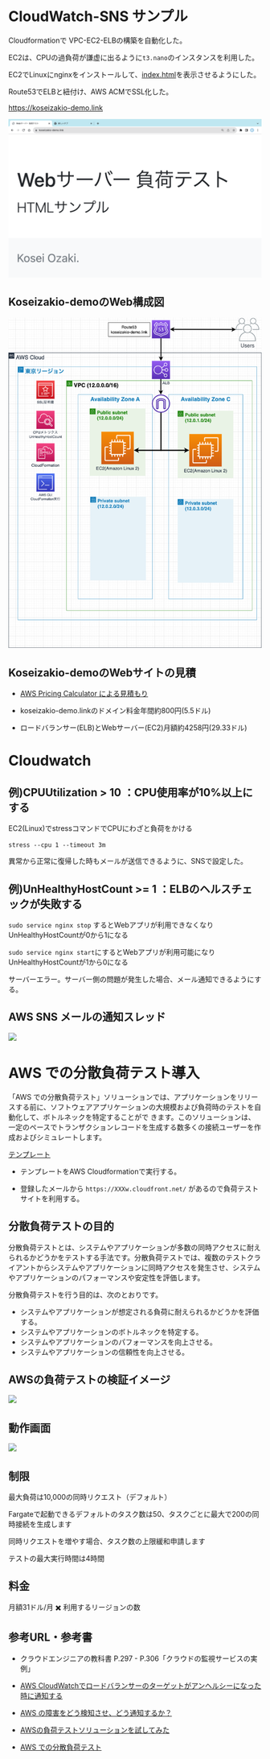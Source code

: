 # CloudWatch-SNS サンプル

Cloudformationで VPC-EC2-ELBの構築を自動化した。

EC2は、CPUの過負荷が謙虚に出るように```t3.nano```のインスタンスを利用した。

EC2でLinuxにnginxをインストールして、[index.html](./index.html)を表示させるようにした。

Route53でELBと紐付け、AWS ACMでSSL化した。

https://koseizakio-demo.link

![](./img/koseizakio-web.png)

## Koseizakio-demoのWeb構成図

![](./img/sample-zu.png)
 
## Koseizakio-demoのWebサイトの見積

- [AWS Pricing Calculator による見積もり](https://calculator.aws/#/estimate?id=e771e6dea3590228809e79230639bf8c7b6acefc)

- koseizakio-demo.linkのドメイン料金年間約800円(5.5ドル)

- ロードバランサー(ELB)とWebサーバー(EC2)月額約4258円(29.33ドル)

# Cloudwatch

## 例)CPUUtilization > 10 ：CPU使用率が10%以上にする

EC2(Linux)でstressコマンドでCPUにわざと負荷をかける

```stress --cpu 1 --timeout 3m``` 

異常から正常に復帰した時もメールが送信できるように、SNSで設定した。

## 例)UnHealthyHostCount >= 1 ：ELBのヘルスチェックが失敗する

``` sudo service nginx stop ``` するとWebアプリが利用できなくなりUnHealthyHostCountが0から1になる

``` sudo service nginx start ```にするとWebアプリが利用可能になりUnHealthyHostCountが1から0になる

サーバーエラー。サーバー側の問題が発生した場合、メール通知できるようにする。

## AWS SNS メールの通知スレッド

![](./img/SNS-sample.png)

# AWS での分散負荷テスト導入

「AWS での分散負荷テスト」ソリューションでは、アプリケーションをリリースする前に、ソフトウェアアプリケーションの大規模および負荷時のテストを自動化して、ボトルネックを特定することがで きます。このソリューションは、一定のペースでトランザクションレコードを生成する数多くの接続ユーザーを作成およびシミュレートします。

[テンプレート](https://s3.us-east-1.amazonaws.com/distributed-load-testing-dlttestrunnerstoragedlts-39d6y5p6n8pv/regional-template/distributed-load-testing-on-aws-regional.template)

- テンプレートをAWS Cloudformationで実行する。

- 登録したメールから ```https://XXXw.cloudfront.net/``` があるので負荷テストサイトを利用する。

## 分散負荷テストの目的


分散負荷テストとは、システムやアプリケーションが多数の同時アクセスに耐えられるかどうかをテストする手法です。分散負荷テストでは、複数のテストクライアントからシステムやアプリケーションに同時アクセスを発生させ、システムやアプリケーションのパフォーマンスや安定性を評価します。

分散負荷テストを行う目的は、次のとおりです。

- システムやアプリケーションが想定される負荷に耐えられるかどうかを評価する。
- システムやアプリケーションのボトルネックを特定する。
- システムやアプリケーションのパフォーマンスを向上させる。
- システムやアプリケーションの信頼性を向上させる。

## AWSの負荷テストの検証イメージ

![](./img/Load-test.png)

## 動作画面

![](./img/Operation-screen.png)

## 制限

最大負荷は10,000の同時リクエスト（デフォルト）

Fargateで起動できるデフォルトのタスク数は50、タスクごとに最大で200の同時接続を生成します

同時リクエストを増やす場合、タスク数の上限緩和申請します

テストの最大実行時間は4時間


## 料金

月額31ドル/月 ✖️ 利用するリージョンの数

## 参考URL・参考書

- クラウドエンジニアの教科書 P.297 - P.306「クラウドの監視サービスの実例」

- [AWS CloudWatchでロードバランサーのターゲットがアンヘルシーになった時に通知する](https://it-ouji.com/2021/02/17/aws-cloudwatch%E3%81%A7%E3%83%AD%E3%83%BC%E3%83%89%E3%83%90%E3%83%A9%E3%83%B3%E3%82%B5%E3%83%BC%E3%81%AE%E3%82%BF%E3%83%BC%E3%82%B2%E3%83%83%E3%83%88%E3%81%8C%E3%82%A2%E3%83%B3%E3%83%98%E3%83%AB/)

- [AWS の障害をどう検知させ、どう通知するか？](https://aws.taf-jp.com/blog/64788#AWS_%E3%81%AE%E9%9A%9C%E5%AE%B3%E6%A4%9C%E7%9F%A5%E3%80%80EC2_%E3%81%AEOS%E9%9A%9C%E5%AE%B3%E3%82%92%E6%A4%9C%E7%9F%A5%E3%81%99%E3%82%8B)

- [AWSの負荷テストソリューションを試してみた](https://dev.classmethod.jp/articles/distributed-load-testing-on-aws/)

- [AWS での分散負荷テスト](https://d1.awsstatic.com/Solutions/ja_JP/distributed-load-testing-on-aws.pdf)